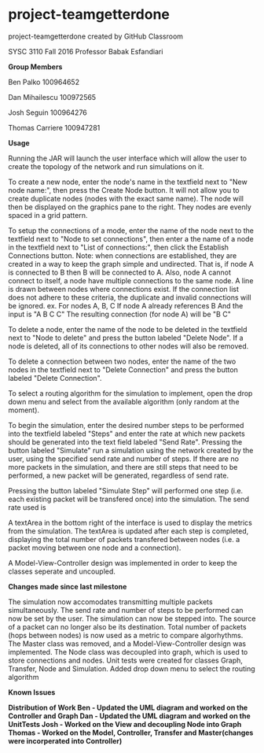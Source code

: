 # project-teamgetterdone
project-teamgetterdone created by GitHub Classroom

SYSC 3110 Fall 2016
Professor Babak Esfandiari

<B>Group Members </B>

Ben Palko 100964652

Dan Mihailescu	100972565

Josh Seguin	100964276

Thomas Carriere 100947281

<B>Usage</B>

Running the JAR will launch the user interface which will allow the user to create the topology of the network and run simulations on it.

To create a new node, enter the node's name in the textfield next to "New node name:", then press the Create Node button.
It will not allow you to create duplicate nodes (nodes with the exact same name). The node will then be displayed on the graphics pane to the right. They nodes are evenly spaced in a grid pattern.

To setup the connections of a mode, enter the name of the node next to the textfield next to "Node to set connections",
then enter a the name of a node in the textfield next to "List of connections:", then click the Establish Connections button.
Note: when connections are established, they are created in a way to keep the graph simple and undirected.
That is, if node A is connected to B then B will be connected to A. Also, node A cannot connect to itself, a node have multiple connections to the same node. A line is drawn between nodes where connections exist.
If the connection list does not adhere to these criteria, the duplicate and invalid connections will be ignored.
ex.
For nodes A, B, C
If node A already references B 
And the input is "A B C C"
The resulting connection (for node A) will be "B C"

To delete a node, enter the name of the node to be deleted in the textfield next to "Node to delete" and press the button labeled "Delete Node". If a node is deleted, all of its connections to other nodes will also be removed.

To delete a connection between two nodes, enter the name of the two nodes in the textfield next to "Delete Connection" and press the button labeled "Delete Connection".

To select a routing algorithm for the simulation to implement, open the drop down menu and select from the available algorithm (only random at the moment).

To begin the simulation, enter the desired number steps to be performed into the textfield labeled "Steps" and enter the rate at which new packets should be generated into the text field labeled "Send Rate". Pressing the button labeled "Simulate" run a simulation using the network created by the user, using the specified send rate and number of steps. If there are no more packets in the simulation, and there are still steps that need to be performed, a new packet will be generated, regardless of send rate.

Pressing the button labeled "Simulate Step" will performed one step (i.e. each existing packet will be transfered once) into the simulation. The send rate used is

A textArea in the bottom right of the interface is used to display the metrics from the simulation. The textArea is updated after each step is completed, displaying the total number of packets transfered between nodes (i.e. a packet moving between one node and a connection).

A Model-View-Controller design was implemented in order to keep the classes seperate and uncoupled.

<B>Changes made since last milestone</B>

The simulation now accomodates transmitting multiple packets simultaneously. The send rate and number of steps to be performed can now be set by the user. The simulation can now be stepped into. The source of a packet can no longer also be its destination. Total number of packets (hops between nodes) is now used as a metric to compare algorhythms.
The Master class was removed, and a Model-View-Controller design was implemented. 
The Node class was decoupled into graph, which is used to store connections and nodes.
Unit tests were created for classes Graph, Transfer, Node and Simulation.
Added drop down menu to select the routing algorithm

<B>Known Issues </B>

<B>Distribution of Work<B>
Ben - Updated the UML diagram and worked on the Controller and Graph
Dan - Updated the UML diagram and worked on the UnitTests
Josh - Worked on the View and decoupling Node into Graph
Thomas - Worked on the Model, Controller, Transfer and Master(changes were incorperated into Controller)

